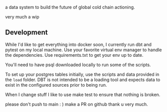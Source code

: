 a data system to build the future of global cold chain actioning.

very much a wip

## Development

While I'd like to get everything into docker soon, I currently run dbt and pytest
on my local machine. Use your favorite virtual env manager to handle the dependencies.
Use requirements.txt to get your env up to date.

You'll need to have psql downloaded locally to run some of the scripts.

To set up your postgres tables initially, use the scripts and data provided in
the `load` folder. DBT is not intended to be a loading tool and expects data to
exist in the configured sources prior to being run.

When I change stuff I like to use make test to ensure that nothing is broken.

please don't push to main : ) make a PR on github thank u very much.
